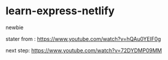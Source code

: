 # learn-express-netlify
newbie

stater from :
https://www.youtube.com/watch?v=hQAu0YEIF0g

next step:
https://www.youtube.com/watch?v=72DYDMP09MM